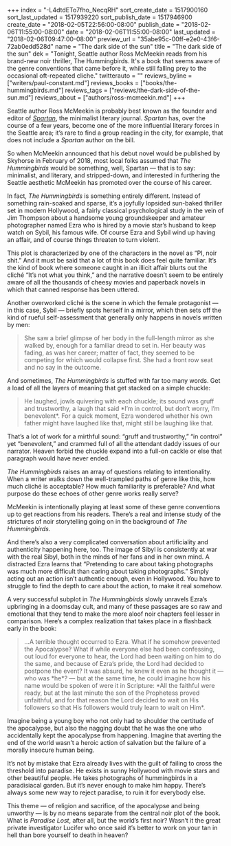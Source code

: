 +++
index = "-L4dtdETo7fho_NecqRH"
sort_create_date = 1517900160
sort_last_updated = 1517939220
sort_publish_date = 1517946900
create_date = "2018-02-05T22:56:00-08:00"
publish_date = "2018-02-06T11:55:00-08:00"
date = "2018-02-06T11:55:00-08:00"
last_updated = "2018-02-06T09:47:00-08:00"
preview_url = "35abe95c-00ff-e2e0-43f6-72ab0edd528d"
name = "The dark side of the sun"
title = "The dark side of the sun"
dek = "Tonight, Seattle author Ross McMeekin reads from his brand-new noir thriller, The Hummingbirds. It's a book that seems aware of the genre conventions that came before it, while still falling prey to the occasional oft-repeated cliche."
twitterauto = ""
reviews_byline = ["writers/paul-constant.md"]
reviews_books = ["books/the-hummingbirds.md"]
reviews_tags = ["reviews/the-dark-side-of-the-sun.md"]
reviews_about = ["authors/ross-mcmeekin.md"]
+++

Seattle author Ross McMeekin is probably best known as the founder and editor of [*Spartan*](https://spartanlit.com/), the minimalist literary journal. *Spartan* has, over the course of a few years, become one of the more influential literary forces in the Seattle area; it’s rare to find a group reading in the city, for example, that does not include a *Spartan* author on the bill.

So when McMeekin announced that his debut novel would be published by Skyhorse in February of 2018, most local folks assumed that *The Hummingbirds* would be something, well, Spartan — that is to say: minimalist, and literary, and stripped-down, and interested in furthering the Seattle aesthetic McMeekin has promoted over the course of his career.

In fact, *The Hummingbirds* is something entirely different. Instead of something rain-soaked  and sparse, it’s a joyfully lopsided sun-baked thriller set in modern Hollywood, a fairly classical psychological study in the vein of Jim Thompson about a handsome young groundskeeper and amateur photographer named Ezra who is hired by a movie star’s husband to keep watch on Sybil, his famous wife. Of course Ezra and Sybil wind up having an affair, and of course things threaten to turn violent. 

This plot is characterized by one of the characters in the novel as “PI, noir shit.” And it must be said that a lot of this book does feel quite familiar. It’s the kind of book where someone caught in an illicit affair blurts out the cliché “It’s not what you think,” and the narrative doesn’t seem to be entirely aware of all the thousands of cheesy movies and paperback novels in which that canned response has been uttered.

Another overworked cliché is the scene in which the female protagonist — in this case, Sybil — briefly spots herself in a mirror, which then sets off the kind of rueful self-assessment that generally only happens in novels written by men:

<blockquote>She saw a brief glimpse of her body in the full-length mirror as she walked by, enough for a familiar dread to set in. Her beauty was fading, as was her career; matter of fact, they seemed to be competing for which would collapse first. She had a front row seat and no say in the outcome.</blockquote>

And sometimes, *The Hummingbirds* is stuffed with far too many words. Get a load of all the layers of meaning that get stacked on a simple chuckle:

<blockquote>He laughed, jowls quivering with each chuckle; its sound was gruff and trustworthy, a laugh that said *I’m in control, but don’t worry, I’m benevolent*. For a quick moment, Ezra wondered whether his own father might have laughed like that, might still be laughing like that.</blockquote>

That’s a lot of work for a mirthful sound: “gruff and trustworthy,” “in control” yet “benevolent,” and crammed full of all the attendant daddy issues of our narrator. Heaven forbid the chuckle expand into a full-on cackle or else that paragraph would have never ended.

*The Hummingbirds* raises an array of questions relating to intentionality. When a writer walks down the well-trampled paths of genre like this, how much cliché is acceptable? How much familiarity is preferable? And what purpose do these echoes of other genre works really serve?

McMeekin is intentionally playing at least some of these genre conventions up to get reactions from his readers. There’s a real and intense study of the strictures of noir storytelling going on in the background of *The Hummingbirds*. 

And there’s also a very complicated conversation about artificiality and authenticity happening here, too. The image of Sibyl is consistently at war with the real Sibyl, both in the minds of her fans and in her own mind. A distracted Ezra learns that “Pretending to care about taking photographs was much more difficult than caring about taking photographs.” Simply acting out an action isn’t authentic enough, even in Hollywood. You have to struggle to find the depth to care about the action, to make it real somehow.

A very successful subplot in *The Hummingbirds* slowly unravels Ezra’s upbringing in a doomsday cult, and many of these passages are so raw and emotional that they tend to make the more aloof noir chapters feel lesser in comparison. Here’s a complex realization that takes place in a flashback early in the book:

<blockquote>…A terrible thought occurred to Ezra. What if he somehow prevented the Apocalypse? What if while everyone else had been confessing, out loud for everyone to hear, the Lord had been waiting on him to do the same, and because of Ezra’s pride, the Lord had decided to postpone the event? It was absurd, he knew it even as he thought it — who was *he*? — but at the same time, he could imagine how his name would be spoken of were it in Scripture: *All the faithful were ready, but at the last minute the son of the Prophetess proved unfaithful, and for that reason the Lord decided to wait on His followers so that His followers would truly learn to wait on Him*.</blockquote>

Imagine being a young boy who not only had to shoulder the certitude of the apocalypse, but also the nagging doubt that he was the one who accidentally kept the apocalypse from happening. Imagine that averting the end of the world wasn’t a heroic action of salvation but the failure of a morally insecure human being.

It’s not by mistake that Ezra already lives with the guilt of failing to cross the threshold into paradise. He exists in sunny Hollywood with movie stars and other beautiful people. He takes photographs of hummingbirds in a paradisiacal garden. But it’s never enough to make him happy. There’s always some new way to reject paradise, to ruin it for everybody else.

This theme — of religion and sacrifice, of the apocalypse and being unworthy — is by no means separate from the central noir plot of the book. What is *Paradise Lost*, after all, but the world’s first noir? Wasn’t it the great private investigator Lucifer who once said it’s better to work on your tan in hell than bore yourself to death in heaven?